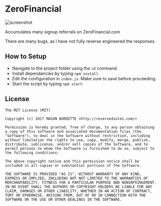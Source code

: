 # ZeroFinancial
![screenshot](https://i.imgur.com/7YmMPbG.png)

Accumulates many signup referrals on ZeroFinancial.com

There are many bugs, as I have not fully reverse engineered the responses.

## How to Setup
- Navigate to the project folder using the `cd` command.
- Install dependancies by typing `npm install`.
- Edit the configuration in `index.js`.  Make sure to save before proceeding.
- Start the script by typing `npm start`.

## License

```
The MIT License (MIT)

Copyright (c) 2017 MASON BURDETTE <http://reservedsoles.com/>

Permission is hereby granted, free of charge, to any person obtaining a copy of this software and associated documentation files (the "Software"), to deal in the Software without restriction, including without limitation the rights to use, copy, modify, merge, publish, distribute, sublicense, and/or sell copies of the Software, and to permit persons to whom the Software is furnished to do so, subject to the following conditions:

The above copyright notice and this permission notice shall be included in all copies or substantial portions of the Software.

THE SOFTWARE IS PROVIDED "AS IS", WITHOUT WARRANTY OF ANY KIND, EXPRESS OR IMPLIED, INCLUDING BUT NOT LIMITED TO THE WARRANTIES OF MERCHANTABILITY, FITNESS FOR A PARTICULAR PURPOSE AND NONINFRINGEMENT. IN NO EVENT SHALL THE AUTHORS OR COPYRIGHT HOLDERS BE LIABLE FOR ANY CLAIM, DAMAGES OR OTHER LIABILITY, WHETHER IN AN ACTION OF CONTRACT, TORT OR OTHERWISE, ARISING FROM, OUT OF OR IN CONNECTION WITH THE SOFTWARE OR THE USE OR OTHER DEALINGS IN THE SOFTWARE.
```
